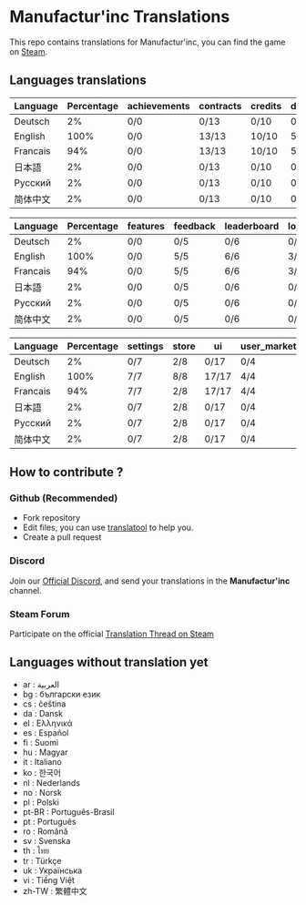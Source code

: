 # Manufactur'inc Translations

This repo contains translations for Manufactur'inc, you can find the game on [Steam](https://store.steampowered.com/app/2146380/Manufactur_inc).

## Languages translations

 |	Language |	Percentage |	achievements |	contracts |	credits |	durations |	equipments |
 |	--- |	--- |	--- |	--- |	--- |	--- |	--- |
 |	Deutsch |	2% |	0/0 |	0/13 |	0/10 |	0/5 |	0/2 |
 |	English |	100% |	0/0 |	13/13 |	10/10 |	5/5 |	2/2 |
 |	Francais |	94% |	0/0 |	13/13 |	10/10 |	5/5 |	2/2 |
 |	日本語 |	2% |	0/0 |	0/13 |	0/10 |	0/5 |	0/2 |
 |	Русский |	2% |	0/0 |	0/13 |	0/10 |	0/5 |	0/2 |
 |	简体中文 |	2% |	0/0 |	0/13 |	0/10 |	0/5 |	0/2 |


 |	Language |	Percentage |	features |	feedback |	leaderboard |	login_popup |	menu |	resources |
 |	--- |	--- |	--- |	--- |	--- |	--- |	--- |	--- |
 |	Deutsch |	2% |	0/0 |	0/5 |	0/6 |	0/3 |	0/13 |	0/3 |
 |	English |	100% |	0/0 |	5/5 |	6/6 |	3/3 |	13/13 |	3/3 |
 |	Francais |	94% |	0/0 |	5/5 |	6/6 |	3/3 |	13/13 |	3/3 |
 |	日本語 |	2% |	0/0 |	0/5 |	0/6 |	0/3 |	0/13 |	0/3 |
 |	Русский |	2% |	0/0 |	0/5 |	0/6 |	0/3 |	0/13 |	0/3 |
 |	简体中文 |	2% |	0/0 |	0/5 |	0/6 |	0/3 |	0/13 |	0/3 |


 |	Language |	Percentage |	settings |	store |	ui |	user_market_history |	wiki |
 |	--- |	--- |	--- |	--- |	--- |	--- |	--- |
 |	Deutsch |	2% |	0/7 |	2/8 |	0/17 |	0/4 |	0/12 |
 |	English |	100% |	7/7 |	8/8 |	17/17 |	4/4 |	12/12 |
 |	Francais |	94% |	7/7 |	2/8 |	17/17 |	4/4 |	12/12 |
 |	日本語 |	2% |	0/7 |	2/8 |	0/17 |	0/4 |	0/12 |
 |	Русский |	2% |	0/7 |	2/8 |	0/17 |	0/4 |	0/12 |
 |	简体中文 |	2% |	0/7 |	2/8 |	0/17 |	0/4 |	0/12 |


## How to contribute ?

### Github (Recommended)

- Fork repository
- Edit files, you can use [translatool](https://github.com/Dysnomia-studio/translatool) to help you.
- Create a pull request

### Discord

Join our [Official Discord](https://discord.gg/c8aARey), and send your translations in the **Manufactur'inc** channel.

### Steam Forum

Participate on the official [Translation Thread on Steam](TODO)

## Languages without translation yet
- ar : العربية
- bg : български език
- cs : čeština
- da : Dansk
- el : Ελληνικά
- es : Español
- fi : Suomi
- hu : Magyar
- it : Italiano
- ko : 한국어
- nl : Nederlands
- no : Norsk
- pl : Polski
- pt-BR : Português-Brasil
- pt : Português
- ro : Română
- sv : Svenska
- th : ไทย
- tr : Türkçe
- uk : Українська
- vi : Tiếng Việt
- zh-TW : 繁體中文

